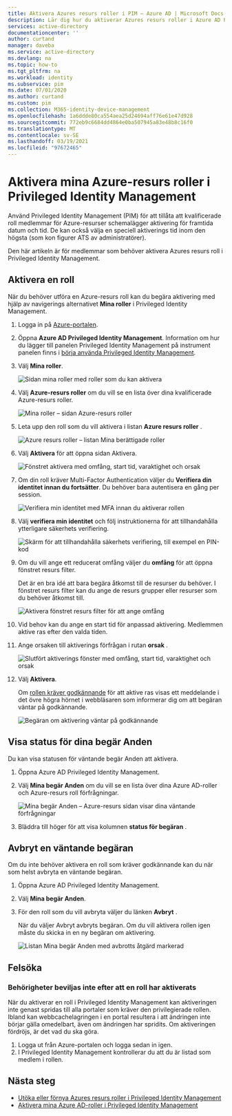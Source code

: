 ```yaml
---
title: Aktivera Azures resurs roller i PIM – Azure AD | Microsoft Docs
description: Lär dig hur du aktiverar Azures resurs roller i Azure AD Privileged Identity Management (PIM).
services: active-directory
documentationcenter: ''
author: curtand
manager: daveba
ms.service: active-directory
ms.devlang: na
ms.topic: how-to
ms.tgt_pltfrm: na
ms.workload: identity
ms.subservice: pim
ms.date: 07/01/2020
ms.author: curtand
ms.custom: pim
ms.collection: M365-identity-device-management
ms.openlocfilehash: 1a6ddde80ca554aea25d24694aff76e61e47d928
ms.sourcegitcommit: 772eb9c6684dd4864e0ba507945a83e48b8c16f0
ms.translationtype: MT
ms.contentlocale: sv-SE
ms.lasthandoff: 03/19/2021
ms.locfileid: "97672465"
---
```

# <a name="activate-my-azure-resource-roles-in-privileged-identity-management"></a>Aktivera mina Azure-resurs roller i Privileged Identity Management

Använd Privileged Identity Management (PIM) för att tillåta att kvalificerade roll medlemmar för Azure-resurser schemalägger aktivering för framtida datum och tid. De kan också välja en speciell aktiverings tid inom den högsta (som kon figurer ATS av administratörer).

Den här artikeln är för medlemmar som behöver aktivera Azures resurs roll i Privileged Identity Management.

## <a name="activate-a-role"></a>Aktivera en roll

När du behöver utföra en Azure-resurs roll kan du begära aktivering med hjälp av navigerings alternativet **Mina roller** i Privileged Identity Management.

1. Logga in på [Azure-portalen](https://portal.azure.com/).

1. Öppna **Azure AD Privileged Identity Management**. Information om hur du lägger till panelen Privileged Identity Management på instrument panelen finns i [börja använda Privileged Identity Management](pim-getting-started.md).

1. Välj **Mina roller**.

    ![Sidan mina roller med roller som du kan aktivera](./media/pim-resource-roles-activate-your-roles/resources-my-roles.png)

1. Välj **Azure-resurs roller** om du vill se en lista över dina kvalificerade Azure-resurs roller.

    ![Mina roller – sidan Azure-resurs roller](./media/pim-resource-roles-activate-your-roles/resources-my-roles-azure-resources.png)

1. Leta upp den roll som du vill aktivera i listan **Azure resurs roller** .

    ![Azure resurs roller – listan Mina berättigade roller](./media/pim-resource-roles-activate-your-roles/resources-my-roles-activate.png)

1. Välj **Aktivera** för att öppna sidan Aktivera.

    ![Fönstret aktivera med omfång, start tid, varaktighet och orsak](./media/pim-resource-roles-activate-your-roles/azure-role-eligible-activate.png)

1. Om din roll kräver Multi-Factor Authentication väljer du **Verifiera din identitet innan du fortsätter**. Du behöver bara autentisera en gång per session.

    ![Verifiera min identitet med MFA innan du aktiverar rollen](./media/pim-resource-roles-activate-your-roles/resources-my-roles-mfa.png)

1. Välj **verifiera min identitet** och följ instruktionerna för att tillhandahålla ytterligare säkerhets verifiering.

    ![Skärm för att tillhandahålla säkerhets verifiering, till exempel en PIN-kod](./media/pim-resource-roles-activate-your-roles/resources-mfa-enter-code.png)

1. Om du vill ange ett reducerat omfång väljer du **omfång** för att öppna fönstret resurs filter.

    Det är en bra idé att bara begära åtkomst till de resurser du behöver. I fönstret resurs filter kan du ange de resurs grupper eller resurser som du behöver åtkomst till.

    ![Aktivera fönstret resurs filter för att ange omfång](./media/pim-resource-roles-activate-your-roles/resources-my-roles-resource-filter.png)

1. Vid behov kan du ange en start tid för anpassad aktivering. Medlemmen aktive ras efter den valda tiden.

1. Ange orsaken till aktiverings förfrågan i rutan **orsak** .

    ![Slutfört aktiverings fönster med omfång, start tid, varaktighet och orsak](./media/pim-resource-roles-activate-your-roles/resources-my-roles-activate-done.png)

1. Välj **Aktivera**.

    Om [rollen kräver godkännande](pim-resource-roles-approval-workflow.md) för att aktive ras visas ett meddelande i det övre högra hörnet i webbläsaren som informerar dig om att begäran väntar på godkännande.

    ![Begäran om aktivering väntar på godkännande](./media/pim-resource-roles-activate-your-roles/resources-my-roles-activate-notification.png)

## <a name="view-the-status-of-your-requests"></a>Visa status för dina begär Anden

Du kan visa statusen för väntande begär Anden att aktivera.

1. Öppna Azure AD Privileged Identity Management.

1. Välj **Mina begär Anden** om du vill se en lista över dina Azure AD-roller och Azure-resurs roll förfrågningar.

    ![Mina begär Anden – Azure-resurs sidan visar dina väntande förfrågningar](./media/pim-resource-roles-activate-your-roles/resources-my-requests.png)

1. Bläddra till höger för att visa kolumnen **status för begäran** .

## <a name="cancel-a-pending-request"></a>Avbryt en väntande begäran

Om du inte behöver aktivera en roll som kräver godkännande kan du när som helst avbryta en väntande begäran.

1. Öppna Azure AD Privileged Identity Management.

1. Välj **Mina begär Anden**.

1. För den roll som du vill avbryta väljer du länken **Avbryt** .

    När du väljer Avbryt avbryts begäran. Om du vill aktivera rollen igen måste du skicka in en ny begäran om aktivering.

   ![Listan Mina begär Anden med avbrotts åtgärd markerad](./media/pim-resource-roles-activate-your-roles/resources-my-requests-cancel.png)

## <a name="troubleshoot"></a>Felsöka

### <a name="permissions-are-not-granted-after-activating-a-role"></a>Behörigheter beviljas inte efter att en roll har aktiverats

När du aktiverar en roll i Privileged Identity Management kan aktiveringen inte genast spridas till alla portaler som kräver den privilegierade rollen. Ibland kan webbcachelagringen i en portal resultera i att ändringen inte börjar gälla omedelbart, även om ändringen har spridits. Om aktiveringen fördröjs, är det vad du ska göra.

1. Logga ut från Azure-portalen och logga sedan in igen.
1. I Privileged Identity Management kontrollerar du att du är listad som medlem i rollen.

## <a name="next-steps"></a>Nästa steg

- [Utöka eller förnya Azures resurs roller i Privileged Identity Management](pim-resource-roles-renew-extend.md)
- [Aktivera mina Azure AD-roller i Privileged Identity Management](pim-how-to-activate-role.md)
